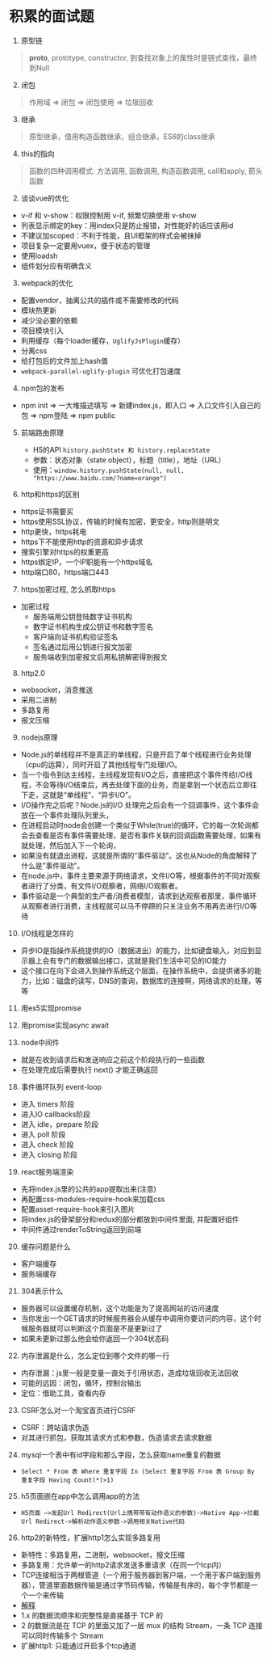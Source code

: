# 积累的面试题

1. 原型链
  > __proto__, prototype, constructor, 到查找对象上的属性时是链式查找，最终到Null

2. 闭包
  > 作用域 => 闭包 => 闭包使用 => 垃圾回收

3. 继承
  > 原型继承，借用构造函数继承，组合继承，ES6的class继承

4. this的指向
  > 函数的四种调用模式: 方法调用, 函数调用, 构造函数调用, call和apply, 箭头函数

2. 谈谈vue的优化
  - v-if 和 v-show：权限控制用 v-if, 频繁切换使用 v-show
  - 列表显示绑定的key：用index只是防止报错，对性能好的话应该用id
  - 不建议加scoped：不利于性能，且UI框架的样式会被抹掉
  - 项目复杂一定要用vuex，便于状态的管理
  - 使用loadsh
  - 组件划分应有明确含义

3. webpack的优化
  - 配置vendor，抽离公共的插件或不需要修改的代码
  - 模块热更新
  - 减少没必要的依赖
  - 项目模块引入
  - 利用缓存（每个loader缓存，`UglifyJsPlugin`缓存）
  - 分离css
  - 给打包后的文件加上hash值
  - `webpack-parallel-uglify-plugin` 可优化打包速度

4. npm包的发布
  - npm init => 一大堆描述填写 => 新建index.js，即入口 => 入口文件引入自己的包 => npm登陆 => npm public

5. 前端路由原理
   - H5的API `history.pushState 和 history.replaceState`
   - 参数：状态对象（state object），标题（title），地址（URL）
   - 使用：`window.history.pushState(null, null, "https://www.baidu.com/?name=orange")`

6. http和https的区别
  - https证书需要买
  - https使用SSL协议，传输的时候有加密，更安全，http则是明文
  - http更快，https耗电
  - https下不能使用http的资源和异步请求
  - 搜索引擎对https的权重更高
  - https绑定IP，一个IP职能有一个https域名
  - http端口80，https端口443

7. https加密过程, 怎么抓取https
  - 加密过程
    - 服务端用公钥登陆数字证书机构
    - 数字证书机构生成公钥证书和数字签名
    - 客户端向证书机构验证签名
    - 签名通过后用公钥进行报文加密
    - 服务端收到加密报文后用私钥解密得到报文

8. http2.0
  - websocket，消息推送
  - 采用二进制
  - 多路复用
  - 报文压缩

9. nodejs原理
  - Node.js的单线程并不是真正的单线程，只是开启了单个线程进行业务处理（cpu的运算），同时开启了其他线程专门处理I/O。
  - 当一个指令到达主线程，主线程发现有I/O之后，直接把这个事件传给I/O线程，不会等待I/O结束后，再去处理下面的业务，而是拿到一个状态后立即往下走，这就是“单线程”、“异步I/O”。 
  - I/O操作完之后呢？Node.js的I/O 处理完之后会有一个回调事件，这个事件会放在一个事件处理队列里头，
  - 在进程启动时node会创建一个类似于While(true)的循环，它的每一次轮询都会去查看是否有事件需要处理，是否有事件关联的回调函数需要处理，如果有就处理，然后加入下一个轮询，
  - 如果没有就退出进程，这就是所谓的“事件驱动”。这也从Node的角度解释了什么是”事件驱动”。 
  - 在node.js中，事件主要来源于网络请求，文件I/O等，根据事件的不同对观察者进行了分类，有文件I/O观察者，网络I/O观察者。
  - 事件驱动是一个典型的生产者/消费者模型，请求到达观察者那里，事件循环从观察者进行消费，主线程就可以马不停蹄的只关注业务不用再去进行I/O等待

10. I/O线程是怎样的
  - 异步IO是指操作系统提供的IO（数据进出）的能力，比如键盘输入，对应到显示器上会有专门的数据输出接口，这就是我们生活中可见的IO能力
  - 这个接口在向下会进入到操作系统这个层面，在操作系统中，会提供诸多的能力，比如：磁盘的读写，DNS的查询，数据库的连接啊，网络请求的处理，等等

11. 用es5实现promise

12. 用promise实现async await

17. node中间件
  - 就是在收到请求后和发送响应之前这个阶段执行的一些函数
  - 在处理完成后需要执行 next() 才能正确返回

18. 事件循环队列 event-loop
  - 进入 timers 阶段
  - 进入IO callbacks阶段
  - 进入 idle，prepare 阶段
  - 进入 poll 阶段
  - 进入 check 阶段
  - 进入 closing 阶段

19. react服务端渲染
  - 先将index.js里的公共的app提取出来(注意)
  - 再配置css-modules-require-hook来加载css
  - 配置asset-require-hook来引入图片
  - 将index.js的骨架部分和redux的部分都放到中间件里面, 并配置好组件
  - 中间件通过renderToString返回到前端

20. 缓存问题是什么
  - 客户端缓存
  - 服务端缓存

21. 304表示什么
  - 服务器可以设置缓存机制，这个功能是为了提高网站的访问速度
  - 当你发出一个GET请求的时候服务器会从缓存中调用你要访问的内容，这个时候服务器就可以判断这个页面是不是更新过了
  - 如果未更新过那么他会给你返回一个304状态码
  
22. 内存泄漏是什么，怎么定位到哪个文件的哪一行
  - 内存泄漏：js里一般是变量一直处于引用状态，造成垃圾回收无法回收
  - 可能的远因：闭包，循环，控制台输出
  - 定位：借助工具，查看内存

23. CSRF怎么对一个淘宝首页进行CSRF
  - CSRF：跨站请求伪造
  - 对其进行抓包，获取其请求方式和参数，伪造请求去请求数据
  
24. mysql一个表中有id字段和那么字段，怎么获取name重复的数据
  - `Select * From 表 Where 重复字段 In (Select 重复字段 From 表 Group By 重复字段 Having Count(*)>1)`

25. h5页面嵌在app中怎么调用app的方法
  - `H5页面 —>发起Url Redirect(Url上携带带有动作语义的参数)->Native App->拦截Url Redirect->解析动作语义参数->调用相关Native代码`

26. http2的新特性，扩展http1怎么实现多路复用
  - 新特性：多路复用，二进制，websocket，报文压缩
  - 多路复用：允许单一的http2请求发送多重请求（在同一个tcp内）
  - TCP连接相当于两根管道（一个用于服务器到客户端，一个用于客户端到服务器），管道里面数据传输是通过字节码传输，传输是有序的，每个字节都是一个一个来传输
  - [解释](https://segmentfault.com/q/1010000005167289)
  - 1.x 的数据流顺序和完整性是直接基于 TCP 的
  - 2 的数据流是在 TCP 的里面又加了一层 mux 的结构 Stream，一条 TCP 连接可以同时传输多个 Stream
  - 扩展http1: 只能通过开启多个tcp通道
